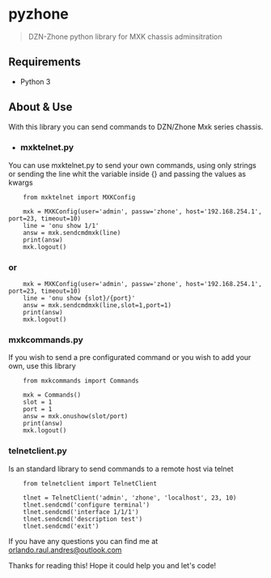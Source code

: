 # pyzhone

> DZN-Zhone python library for MXK chassis adminsitration

## Requirements

* Python 3


## About & Use
With this library you can send commands to DZN/Zhone Mxk series chassis.

- ### mxktelnet.py
You can use mxktelnet.py to send your own commands, using only strings or 
sending the line whit the variable inside {} and passing the values as kwargs


```
    from mxktelnet import MXKConfig
```

```
    mxk = MXKConfig(user='admin', passw='zhone', host='192.168.254.1', port=23, timeout=10)
    line = 'onu show 1/1'
    answ = mxk.sendcmdmxk(line)
    print(answ)
    mxk.logout()
```

### or

```
    mxk = MXKConfig(user='admin', passw='zhone', host='192.168.254.1', port=23, timeout=10)
    line = 'onu show {slot}/{port}'
    answ = mxk.sendcmdmxk(line,slot=1,port=1)
    print(answ)
    mxk.logout()
```

### mxkcommands.py
If you wish to send a pre configurated command or you wish to add your own, use this library


```
    from mxkcommands import Commands
    
    mxk = Commands()
    slot = 1
    port = 1
    answ = mxk.onushow(slot/port)
    print(answ)
    mxk.logout()
```

### telnetclient.py
Is an standard library to send commands to a remote host via telnet

```
    from telnetclient import TelnetClient

    tlnet = TelnetClient('admin', 'zhone', 'localhost', 23, 10)
    tlnet.sendcmd('configure terminal')
    tlnet.sendcmd('interface 1/1/1')
    tlnet.sendcmd('description test')
    tlnet.sendcmd('exit')
```
If you have any questions you can find me at [orlando.raul.andres@outlook.com](mailto:orlando.raul.andres@outlook.com)

Thanks for reading this! Hope it could help you and let's code!
